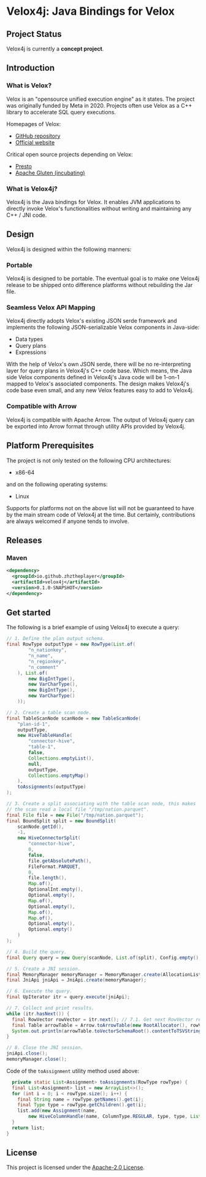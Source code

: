 # Velox4j: Java Bindings for Velox

## Project Status

Velox4j is currently a **concept project**.

## Introduction

### What is Velox?

Velox is an "opensource unified execution engine" as it states. The project was originally
funded by Meta in 2020. Projects often use Velox as a C++ library to accelerate SQL query
executions.

Homepages of Velox:

- [GitHub repository](https://github.com/facebookincubator/velox)
- [Official website](https://velox-lib.io/)

Critical open source projects depending on Velox:

- [Presto](https://github.com/prestodb/presto)
- [Apache Gluten (incubating)](https://github.com/apache/incubator-gluten)

### What is Velox4j?

Velox4j is the Java bindings for Velox. It enables JVM applications to directly invoke Velox's
functionalities without writing and maintaining any C++ / JNI code.

## Design

Velox4j is designed within the following manners:

### Portable

Velox4j is designed to be portable. The eventual goal is to make one Velox4j release to be
shipped onto difference platforms without rebuilding the Jar file.

### Seamless Velox API Mapping

Velox4j directly adopts Velox's existing JSON serde framework and implements the following
JSON-serializable Velox components in Java-side:

- Data types
- Query plans
- Expressions

With the help of Velox's own JSON serde, there will be no re-interpreting layer for query plans
in Velox4j's C++ code base. Which means, the Java side Velox components defined in Velox4j's
Java code will be 1-on-1 mapped to Velox's associated components. The design makes Velox4j's
code base even small, and any new Velox features easy to add to Velox4j.

### Compatible with Arrow

Velox4j is compatible with Apache Arrow. The output of Velox4j query can be exported into Arrow
format through utility APIs provided by Velox4j.

## Platform Prerequisites

The project is not only tested on the following CPU architectures:

- x86-64

and on the following operating systems:

- Linux

Supports for platforms not on the above list will not be guaranteed to have by the main stream code
of Velox4j at the time. But certainly, contributions are always welcomed if anyone tends to involve.

## Releases

### Maven

```xml
<dependency>
  <groupId>io.github.zhztheplayer</groupId>
  <artifactId>velox4j</artifactId>
  <version>0.1.0-SNAPSHOT</version>
</dependency>
```

## Get started

The following is a brief example of using Velox4j to execute a query:

```java
// 1. Define the plan output schema.
final RowType outputType = new RowType(List.of(
        "n_nationkey",
        "n_name",
        "n_regionkey",
        "n_comment"
    ), List.of(
        new BigIntType(),
        new VarCharType(),
        new BigIntType(),
        new VarCharType()
    ));

// 2. Create a table scan node.
final TableScanNode scanNode = new TableScanNode(
    "plan-id-1",
    outputType,
    new HiveTableHandle(
        "connector-hive",
        "table-1",
        false,
        Collections.emptyList(),
        null,
        outputType,
        Collections.emptyMap()
    ),
    toAssignments(outputType)
);

// 3. Create a split associating with the table scan node, this makes
// the scan read a local file "/tmp/nation.parquet".
final File file = new File("/tmp/nation.parquet");
final BoundSplit split = new BoundSplit(
    scanNode.getId(),
    -1,
    new HiveConnectorSplit(
        "connector-hive",
        0,
        false,
        file.getAbsolutePath(),
        FileFormat.PARQUET,
        0,
        file.length(),
        Map.of(),
        OptionalInt.empty(),
        Optional.empty(),
        Map.of(),
        Optional.empty(),
        Map.of(),
        Map.of(),
        Optional.empty(),
        Optional.empty()
    )
);

// 4. Build the query.
final Query query = new Query(scanNode, List.of(split), Config.empty(), ConnectorConfig.empty());

// 5. Create a JNI session.
final MemoryManager memoryManager = MemoryManager.create(AllocationListener.NOOP);
final JniApi jniApi = JniApi.create(memoryManager);

// 6. Execute the query.
final UpIterator itr = query.execute(jniApi);

// 7. Collect and print results.
while (itr.hasNext()) {
  final RowVector rowVector = itr.next(); // 7.1. Get next RowVector returned by Velox.
  final Table arrowTable = Arrow.toArrowTable(new RootAllocator(), rowVector); // 7.2. Convert the RowVector into Arrow format (an Arrow table in this case).
  System.out.println(arrowTable.toVectorSchemaRoot().contentToTSVString()); // 7.3. Print the arrow table to stdout.
}

// 8. Close the JNI session.
jniApi.close();
memoryManager.close();
```

Code of the `toAssignment` utility method used above:

```java
  private static List<Assignment> toAssignments(RowType rowType) {
  final List<Assignment> list = new ArrayList<>();
  for (int i = 0; i < rowType.size(); i++) {
    final String name = rowType.getNames().get(i);
    final Type type = rowType.getChildren().get(i);
    list.add(new Assignment(name,
        new HiveColumnHandle(name, ColumnType.REGULAR, type, type, List.of())));
  }
  return list;
}
```

## License

This project is licensed under the [Apache-2.0 License](LICENSE).